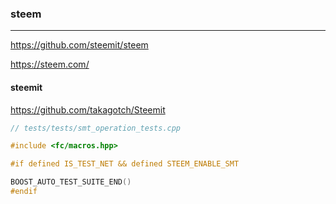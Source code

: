 ### steem
---
https://github.com/steemit/steem

https://steem.com/

#### steemit
https://github.com/takagotch/Steemit

```cpp
// tests/tests/smt_operation_tests.cpp

#include <fc/macros.hpp>

#if defined IS_TEST_NET && defined STEEM_ENABLE_SMT

BOOST_AUTO_TEST_SUITE_END()
#endif
```

```
```

```
```

